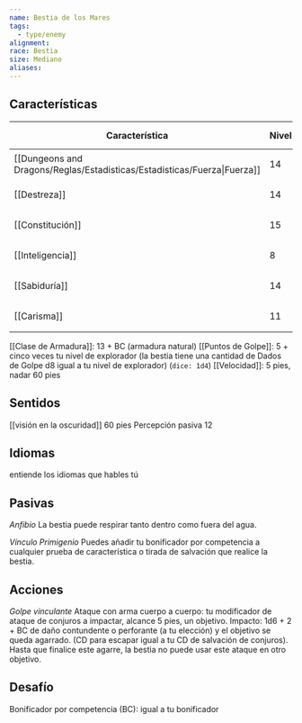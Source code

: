 ```yaml
---
name: Bestia de los Mares
tags:
  - type/enemy
alignment: 
race: Bestia
size: Mediano
aliases:
---
```


## Características

| Característica                                                           | Nivel | Bonificador | Lanzar dado      |
| ------------------------------------------------------------------------ | ----- | ----------- | ---------------- |
| [[Dungeons and Dragons/Reglas/Estadisticas/Estadisticas/Fuerza\|Fuerza]] | 14    | +2          | `dice: 1d20 + 0` |
| [[Destreza]]                                                             | 14    | +2          | `dice: 1d20 + 0` |
| [[Constitución]]                                                         | 15    | +2          | `dice: 1d20 + 0` |
| [[Inteligencia]]                                                         | 8     | -1          | `dice: 1d20 + 0` |
| [[Sabiduría]]                                                            | 14    | +2          | `dice: 1d20 + 0` |
| [[Carisma]]                                                              | 11    | 0           | `dice: 1d20 + 0` |

[[Clase de Armadura]]: 13 + BC (armadura natural)
[[Puntos de Golpe]]: 5 + cinco veces tu nivel de explorador (la bestia tiene una cantidad de Dados de Golpe d8 igual a tu nivel de explorador) (`dice: 1d4`)
[[Velocidad]]: 5 pies, nadar 60 pies

## Sentidos

[[visión en la oscuridad]] 60 pies
Percepción pasiva 12

## Idiomas

entiende los idiomas que hables tú

## Pasivas

*Anfibio*
La bestia puede respirar tanto dentro como fuera del agua.

*Vínculo Primigenio*
Puedes añadir tu bonificador por competencia a cualquier prueba de
característica o tirada de salvación que realice la bestia.

## Acciones

*Golpe vinculante*
Ataque con arma cuerpo a cuerpo: tu modificador de ataque de conjuros a
impactar, alcance 5 pies, un objetivo. 
Impacto: 1d6 + 2 + BC de daño contundente o perforante (a tu elección) y el objetivo se queda agarrado. (CD para escapar igual a tu CD de salvación de conjuros). Hasta que finalice este agarre, la bestia no puede usar este ataque en otro objetivo.

## Desafío

Bonificador por competencia (BC): igual a tu bonificador


